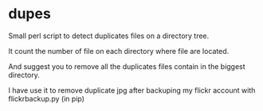 dupes
=====

Small perl script to detect duplicates files on a directory tree.

It count the number of file on each directory where file are located.

And suggest you to remove all the duplicates files contain in the biggest directory.

I have use it to remove duplicate jpg after backuping my flickr account with flickrbackup.py (in pip)

